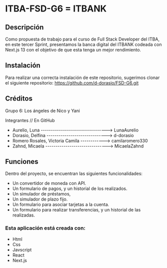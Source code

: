 # ITBA-FSD-G6 = ITBANK

## Descripción
Como propuesta de trabajo para el curso de Full Stack Developer del ITBA, en este tercer Sprint, presentamos la banca digital del ITBANK codeada con Next.js 13  con el objetivo de que esta tenga un mejor rendimiento. 

## Instalación

Para realizar una correcta instalación de este repositorio, sugerimos clonar el siguiente repositorio: https://github.com/d-dorasio/FSD-G6.git

## Créditos

Grupo 6: Los ángeles de Nico y Yani

Integrantes // En GitHub
- Aurelio, Luna ---------------------------------> LunaAurelio
- Dorasio, Delfina ------------------------------> d-dorasio
- Romero Rosales, Victoria Camila ------------> camilaromero330
- Zahnd, Micaela -------------------------------> MicaelaZahnd

## Funciones

Dentro del proyecto, se encuentran las siguientes funcionalidades:
 - Un convertidor de moneda con API.
 - Un formulario de pagos, y un historial de los realizados.
 - Un simulador de préstamos, 
 - Un simulador de plazo fijo.
 - Un formulario para asociar tarjetas a la cuenta.
 - Un formulario para realizar transferencias, y un historial de las realizadas.

### Esta aplicación está creada con:
- Html
- Css
- Javscript
- React
- Next.js
